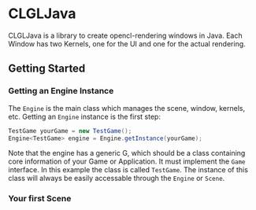 # CLGLJava
CLGLJava is a library to create opencl-rendering windows in Java.
Each Window has two Kernels, one for the UI and one for the actual rendering.

## Getting Started

### Getting an Engine Instance
The  `Engine` is the main class which manages the scene, window, kernels, etc.
Getting an `Engine` instance is the first step:
```java
TestGame yourGame = new TestGame();
Engine<TestGame> engine = Engine.getInstance(yourGame);
```
Note that the engine has a generic G, which should be a class containing core information of your Game or Application.
It must implement the `Game` interface. In this example the class is called `TestGame`. The instance of this class will always be easily accessable through the `Engine` or `Scene`.

### Your first Scene
